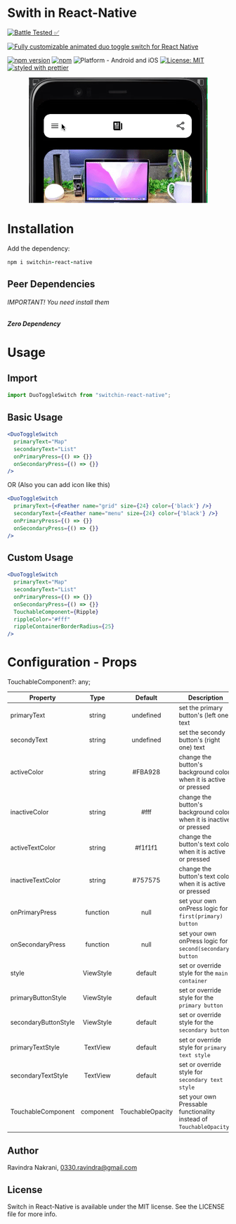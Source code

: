 # Swith in React-Native

[![Battle Tested ✅](https://img.shields.io/badge/-Battle--Tested%20%E2%9C%85-03666e?style=for-the-badge)](https://github.com/ravindra3003/react-native-toggle-switch)

[![Fully customizable animated duo toggle switch for React Native](https://img.shields.io/badge/-Fully%20customizable%20animated%20duo%20toggle%20switch%20for%20React%20Native-lightgrey?style=for-the-badge)](https://github.com/ravindra3003/react-native-toggle-switch)

[![npm version](https://img.shields.io/npm/v/react-native-duo-toggle-switch.svg?style=for-the-badge)](https://www.npmjs.com/package/switchin-react-native)
[![npm](https://img.shields.io/npm/dt/react-native-duo-toggle-switch.svg?style=for-the-badge)](https://www.npmjs.com/package/switchin-react-native)
![Platform - Android and iOS](https://img.shields.io/badge/platform-Android%20%7C%20iOS-blue.svg?style=for-the-badge)
[![License: MIT](https://img.shields.io/badge/License-MIT-green.svg?style=for-the-badge)](https://opensource.org/licenses/MIT)
[![styled with prettier](https://img.shields.io/badge/styled_with-prettier-ff69b4.svg?style=for-the-badge)](https://github.com/prettier/prettier)

<p align="center">
  <img alt="Swith in React-Native"
        src="assets/Screenshots/example.gif" />
</p>

# Installation

Add the dependency:

```ruby
npm i switchin-react-native
```

## Peer Dependencies

###### IMPORTANT! You need install them

<b><i>Zero Dependency</i></b>

# Usage

## Import

```js
import DuoToggleSwitch from "switchin-react-native";
```

## Basic Usage

```jsx
<DuoToggleSwitch
  primaryText="Map"
  secondaryText="List"
  onPrimaryPress={() => {}}
  onSecondaryPress={() => {}}
/>
```

OR (Also you can add icon like this)


```jsx
<DuoToggleSwitch
  primaryText={<Feather name="grid" size={24} color={'black'} />}
  secondaryText={<Feather name="menu" size={24} color={'black'} />}
  onPrimaryPress={() => {}}
  onSecondaryPress={() => {}}
/>
```

## Custom Usage

```jsx
<DuoToggleSwitch
  primaryText="Map"
  secondaryText="List"
  onPrimaryPress={() => {}}
  onSecondaryPress={() => {}}
  TouchableComponent={Ripple}
  rippleColor="#fff"
  rippleContainerBorderRadius={25}
/>
```

# Configuration - Props

TouchableComponent?: any;

| Property             |   Type    |     Default      | Description                                                         |
| -------------------- | :-------: | :--------------: | ------------------------------------------------------------------- |
| primaryText          |  string   |    undefined     | set the primary button's (left one) text                            |
| secondyText          |  string   |    undefined     | set the secondy button's (right one) text                           |
| activeColor          |  string   |     #FBA928      | change the button's background color when it is active or pressed   |
| inactiveColor        |  string   |       #fff       | change the button's background color when it is inactive or pressed |
| activeTextColor      |  string   |     #f1f1f1      | change the button's text color when it is active or pressed         |
| inactiveTextColor    |  string   |     #757575      | change the button's text color when it is active or pressed         |
| onPrimaryPress       | function  |       null       | set your own onPress logic for `first(primary) button`              |
| onSecondaryPress     | function  |       null       | set your own onPress logic for `second(secondary) button`           |
| style                | ViewStyle |     default      | set or override style for the `main container`                      |
| primaryButtonStyle   | ViewStyle |     default      | set or override style for the `primary button`                      |
| secondaryButtonStyle | ViewStyle |     default      | set or override style for the `secondary button`                    |
| primaryTextStyle     | TextView  |     default      | set or override style for `primary text style`                      |
| secondaryTextStyle   | TextView  |     default      | set or override style for `secondary text style`                    |
| TouchableComponent   | component | TouchableOpacity | set your own Pressable functionality instead of `TouchableOpacity`  |

## Author

Ravindra Nakrani, 0330.ravindra@gmail.com

## License

Switch in React-Native is available under the MIT license. See the LICENSE file for more info.

